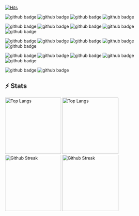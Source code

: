 

[![Hits](https://hits.seeyoufarm.com/api/count/incr/badge.svg?url=https%3A%2F%2Fgithub.com%2Forchsik&count_bg=%23070906&title_bg=%23010101&icon=homebrew.svg&icon_color=%23FFFFFF&title=glasses&edge_flat=false)](https://hits.seeyoufarm.com)

![github badge](https://img.shields.io/badge/Linux-181717?style=flat&logo=Linux&logoColor=#FCC624)
![github badge](https://img.shields.io/badge/Nginx-181717?style=flat&logo=Nginx&logoColor=#009639)
![github badge](https://img.shields.io/badge/MicrosoftSQLServer-181717?style=flat&logo=MicrosoftSQLServer&logoColor=#CC2927)
![github badge](https://img.shields.io/badge/SQLite-181717?style=flat&logo=SQLite&logoColor=#003B57)

![github badge](https://img.shields.io/badge/JavaScript-181717?style=flat&logo=JavaScript&logoColor=#F7DF1E)
![github badge](https://img.shields.io/badge/TypeScript-181717?style=flat&logo=TypeScript&logoColor=#3178C6)
![github badge](https://img.shields.io/badge/Java-181717?style=flat&logo=Java&logoColor=#007396)
![github badge](https://img.shields.io/badge/Kotlin-181717?style=flat&logo=Kotlin&logoColor=#0095D5)
![github badge](https://img.shields.io/badge/Python-181717?style=flat&logo=Python&logoColor=#3776AB)

![github badge](https://img.shields.io/badge/Node.js-181717?style=flat&logo=Node.js&logoColor=#339933)
![github badge](https://img.shields.io/badge/NestJS-181717?style=flat&logo=NestJS&logoColor=#E0234E)
![github badge](https://img.shields.io/badge/React-181717?style=flat&logo=React&logoColor=#61DAFB)
![github badge](https://img.shields.io/badge/Redux-181717?style=flat&logo=Redux&logoColor=#764ABC)
![github badge](https://img.shields.io/badge/Expo-181717?style=flat&logo=Expo&logoColor=#000020)

![github badge](https://img.shields.io/badge/MicrosoftAzure-181717?style=flat&logo=MicrosoftAzure&logoColor=#0078D4)
![github badge](https://img.shields.io/badge/AmazonAWS-181717?style=flat&logo=AmazonAWS&logoColor=#232F3E)
![github badge](https://img.shields.io/badge/FFmpeg-181717?style=flat&logo=FFmpeg&logoColor=#007808)
![github badge](https://img.shields.io/badge/Docker-181717?style=flat&logo=Docker&logoColor=#2496ED)
![github badge](https://img.shields.io/badge/TravisCI-181717?style=flat&logo=TravisCI&logoColor=#3EAAAF)

![github badge](https://img.shields.io/badge/AndroidStudio-181717?style=flat&logo=AndroidStudio&logoColor=#3DDC84)
![github badge](https://img.shields.io/badge/Xcode-181717?style=flat&logo=Xcode&logoColor=#147EFB)

 
 
 ## ⚡ Stats
<img src="https://github-readme-stats.vercel.app/api/top-langs/?username=orchsik&langs_count=8&layout=compact&theme=onedark&hide_border=true" alt="Top Langs" height="185" />
<img src="https://github-readme-stats.vercel.app/api/top-langs/?username=orchsik&langs_count=8&layout=compact&theme=solarized-light&hide_border=true" alt="Top Langs" height="185" />
<img src="https://github-readme-streak-stats.herokuapp.com/?user=orchsik&theme=onedark&border=00000000" alt="Github Streak" height="185" />
<img src="https://github-readme-streak-stats.herokuapp.com/?user=orchsik&theme=solarized-light&border=00000000" alt="Github Streak" height="185" />


